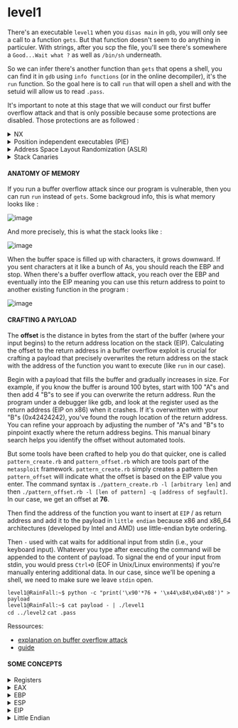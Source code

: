 # level1


There's an executable `level1` when you `disas main` in `gdb`, you will only see a call to a function `gets`. But that function doesn't seem to do anything in particuler. With strings, after you scp the file, you'll see there's somewhere a `Good...Wait what ?` as well as `/bin/sh` underneath.

So we can infer there's another function than `gets` that opens a shell, you can find it in `gdb` using `info functions` (or in the online decompiler), it's the `run` function. So the goal here is to call `run` that will open a shell and with the setuid will allow us to read `.pass`. 

It's important to note at this stage that we will conduct our first buffer overflow attack and that is only possible because some protections are disabled. Those protections are as followed : 

<details><summary>NX </summary> Modern operating systems mark areas of memory as non-executable (using the NX bit on x86 processors, also known as Data Execution Prevention - DEP on Windows). This prevents an attacker from executing arbitrary code via a buffer overflow by marking the stack and heap as non-executable, so even if an attacker manages to inject malicious code into these areas, the processor will refuse to execute it.</details>
<details><summary>Position independent executables (PIE)</summary> allows executable code to run at any memory address, not at a specific address. The code is compiled in such a way that it can execute properly regardless of its absolute address, which complements ASLR by making it harder for attackers to predict the location of specific instructions or structures in memory.</details>
<details><summary>Address Space Layout Randomization (ASLR)</summary> ASLR randomly arranges the address space positions of key data areas of a process, including the base of the executable and the positions of the stack, heap, and libraries. This randomness makes it more difficult for an attacker to predict target addresses for buffer overflow attacks, such as specific locations where shellcode might be placed.</details>
<details><summary>Stack Canaries</summary>A stack canary is a security mechanism that protects against buffer overflow attacks by placing a small integer (the "canary") in memory just before the stack return pointer. The value of the canary is checked before a function returns. If a buffer overflow occurs, it's likely to overwrite the canary value, and the change can be detected, preventing the overflow from corrupting the return address and hijacking the program's execution flow.</details>


<h4>ANATOMY OF MEMORY</h4>

If you run a buffer overflow attack since our program is vulnerable, then you can run `run` instead of `gets`. Some backgroud info, this is what memory looks like : 

![image](https://github.com/chmadran/rainfall_42/assets/113340699/2486f282-48db-4bec-af68-aa069e81c39c)

And more precisely, this is what the stack looks like : 

![image](https://github.com/chmadran/rainfall_42/assets/113340699/d6d2eb77-881c-4b7e-be93-95d1dd5e5450)

When the buffer space is filled up with characters, it grows downward. If you sent characters at it like a bunch of As, you should reach the EBP and stop. When there's a buffer overflow attack, you reach over the EBP and eventually into the EIP meaning you can use this return address to point to another existing function in the program :

![image](https://github.com/chmadran/rainfall_42/assets/113340699/2d36c069-cb2d-4c3c-a3e0-96425491d361)


<h4>CRAFTING A PAYLOAD</h4>

The **offset** is the distance in bytes from the start of the buffer (where your input begins) to the return address location on the stack (EIP). Calculating the offset to the return address in a buffer overflow exploit is crucial for crafting a payload that precisely overwrites the return address on the stack with the address of the function you want to execute (like `run` in our case).

Begin with a payload that fills the buffer and gradually increases in size. For example, if you know the buffer is around 100 bytes, start with 100 "A"s and then add 4 "B"s to see if you can overwrite the return address. Run the program under a debugger like gdb, and look at the register used as the return address (EIP on x86) when it crashes. If it's overwritten with your "B"s (0x42424242), you've found the rough location of the return address. You can refine your approach by adjusting the number of "A"s and "B"s to pinpoint exactly where the return address begins. This manual binary search helps you identify the offset without automated tools.

But some tools have been crafted to help you do that quicker, one is called `pattern_create.rb` and `pattern_offset.rb` which are tools part of the `metasploit` framework. `pattern_create.rb` simply creates a pattern then `pattern_offset` will indicate what the offset is based on the EIP value you enter. The command syntax is `./pattern_create.rb -l [arbitrary len]` and then `./pattern_offset.rb -l [len of pattern] -q [address of segfault]`. In our case, we get an offset at **76**.

Then find the address of the function you want to insert at `EIP` / as return address and add it to the payload in `little endian` because x86 and x86_64 architectures (developed by Intel and AMD) use little-endian byte ordering. 

Then `-` used with cat waits for additional input from stdin (i.e., your keyboard input). Whatever you type after executing the command will be appended to the content of payload. To signal the end of your input from stdin, you would press `Ctrl+D` (EOF in Unix/Linux environments) if you're manually entering additional data. In our case, since we'll be opening a shell, we need to make sure we leave `stdin` open. 


```level1@RainFall:~$ python -c "print('\x90'*76 + '\x44\x84\x04\x08')" > payload```     
```level1@RainFall:~$ cat payload - | ./level1```    
```cd ../level2```
```cat .pass```

Ressources: 
- [explanation on buffer overflow attack](https://www.youtube.com/watch?v=1S0aBV-Waeo)
- [guide](https://www.cobalt.io/blog/pentester-guide-to-exploiting-buffer-overflow-vulnerabilities)

<h4>SOME CONCEPTS</h4>

<details><summary>Registers</summary>Registers are fast, small storage locations in a processor for storing data that is being processed. Using buffer overflows, attackers can overwrite the contents of certain registers, allowing them to control the flow of execution.</details>

<details><summary>EAX</summary>The EAX register is a general-purpose register that holds the result of arithmetic operations and stores the address of the processed data. In buffer overflow exploitation, the EAX register stores the address of a pointer to the input buffer that contains the attacker's malicious code.</details>

<details><summary>EBP</summary> The EBP register is used as a base pointer to locate data on the stack. In buffer overflow exploitation, the EBP register can locate the return address stored on the stack, which the attacker will overwrite with the address of their malicious code.</details>

<details><summary>ESP</summary>The ESP register is used as a stack pointer to keep track of the top of the stack. In buffer overflow exploitation, the ESP register can locate the buffer that is being overflowed and identify the adjacent memory locations that will be overwritten.</details>

<details><summary>EIP</summary> The EIP register holds the address of the next instruction to be executed by the program. In buffer overflow exploitation, the attacker will attempt to overwrite the contents of the EIP register with the address of their malicious code.</details>

<details><summary>Little Endian</summary>
In little-endian format, the least significant byte (LSB) of a word is stored in the smallest address, and the most significant byte (MSB) is stored in the highest address. For example, the hexadecimal number 0x12345678 would be stored as 78 56 34 12 in memory.   

The prefix x in \x when writing hexadecimal values in strings (especially in programming languages like Python, C, and others) doesn't directly relate to little-endian or big-endian notation. Instead, \x is a standard escape sequence that indicates the start of a hexadecimal value within a string.    

</details>
